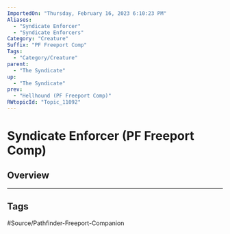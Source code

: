 ```yaml
---
ImportedOn: "Thursday, February 16, 2023 6:10:23 PM"
Aliases:
  - "Syndicate Enforcer"
  - "Syndicate Enforcers"
Category: "Creature"
Suffix: "PF Freeport Comp"
Tags:
  - "Category/Creature"
parent:
  - "The Syndicate"
up:
  - "The Syndicate"
prev:
  - "Hellhound (PF Freeport Comp)"
RWtopicId: "Topic_11092"
---
```

# Syndicate Enforcer (PF Freeport Comp)
## Overview

---
## Tags
#Source/Pathfinder-Freeport-Companion

